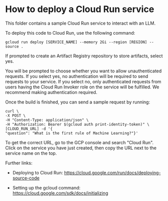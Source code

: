 # How to deploy a Cloud Run service
This folder contains a sample Cloud Run service to interact with an LLM.

To deploy this code to Cloud Run, use the following command:

```
gcloud run deploy [SERVICE_NAME] --memory 2Gi --region [REGION] --source .
```

If prompted to create an Artifact Registry repository to store artifacts, select yes.

You will be prompted to choose whether you want to allow unauthenticated requests. If you select yes, no authentication will be required to send requests to your service. If you select no, only authenticated requests from users having the Cloud Run Invoker role on the service will be fulfilled. We recommend making authentication required.

Once the build is finished, you can send a sample request by running:

```
curl \
-X POST \
-H "Content-Type: application/json" \
-H "Authorization: Bearer $(gcloud auth print-identity-token)" \
[CLOUD_RUN_URL] -d '{
"question": "What is the first rule of Machine Learning?"}'
```

To get the correct URL, go to the GCP console and search "Cloud Run". Click on the service you have just created, then copy the URL next to the service name on the top.

Further links:

* Deploying to Cloud Run: https://cloud.google.com/run/docs/deploying-source-code

* Setting up the gcloud command: https://cloud.google.com/sdk/docs/initializing 